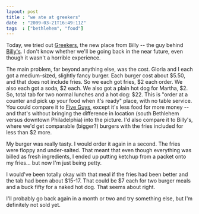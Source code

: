 ```yaml
---
layout: post
title : "we ate at greekers"
date  : "2009-03-21T16:49:11Z"
tags  : ["bethlehem", "food"]
---
```

Today, we tried out [Greekers](http://gotogreekers.com/), the new place from Billy -- the guy behind [Billy's](http://www.billysdiner.com/).  I don't know whether we'll be going back in the near future, even though it wasn't a horrible experience.

The main problem, far beyond anything else, was the cost.  Gloria and I each got a medium-sized, slightly fancy burger.  Each burger cost about $5.50, and that does not include fries.  So we each got fries, $2 each order.  We also each got a soda, $2 each.  We also got a plain hot dog for Martha, $2.  So, total tab for two normal lunches and a hot dog: $22.  This is "order at a counter and pick up your food when it's ready" place, with no table service. You could compare it to [Five Guys](http://www.fiveguys.com/home.aspx), except it's less food for more money -- and that's without bringing the difference in location (south Bethlehem versus downtown Philadelphia) into the picture.  I'd also compare it to Billy's, where we'd get comparable (bigger?) burgers with the fries included for less than $2 more.

My burger was really tasty.  I would order it again in a second.  The fries were floppy and under-salted.  That meant that even though everything was billed as fresh ingredients, I ended up putting ketchup from a packet onto my fries... but now I'm just being petty.

I would've been totally okay with that meal if the fries had been better and the tab had been about $15-17.  That could be $7 each for two burger meals and a buck fifty for a naked hot dog.  That seems about right.

I'll probably go back again in a month or two and try something else, but I'm definitely not sold yet.
